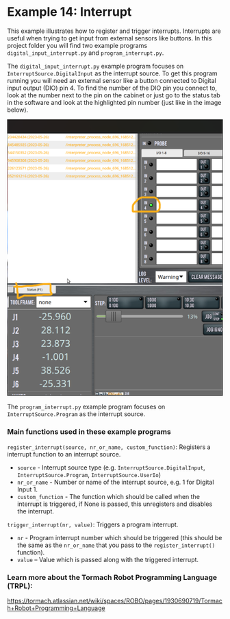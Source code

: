 # Example 14: Interrupt
This example illustrates how to register and trigger interrupts.
Interrupts are useful when trying to get input from external sensors like buttons.
In this project folder you will find two example programs `digital_input_interrupt.py` and `program_interrupt.py`.

The `digital_input_interrupt.py` example program focuses on `InterruptSource.DigitalInput` as the interrupt source.
To get this program running you will need an external sensor like a button connected to Digital input output (DIO) pin 4.
To find the number of the DIO pin you connect to, look at the number next to the pin on the cabinet or just go to the status tab in the software and look at the highlighted pin number (just like in the image below).

![DIO pin image](/trpl_examples/14_interrupts/assets/dio_pins_indecator.png)


The `program_interrupt.py` example program focuses on `InterruptSource.Program` as the interrupt source.


### Main functions used in these example programs
`register_interrupt(source, nr_or_name, custom_function)`: Registers a interrupt function to an interrupt source.
* `source` - Interrupt source type (e.g. `InterruptSource.DigitalInput`, `InterruptSource.Program`, `InterruptSource.UserIo`)
* `nr_or_name` - Number or name of the interrupt source, e.g. 1 for Digital Input 1.
* `custom_function` -  The function which should be called when the interrupt is triggered, if None is passed, this unregisters and disables the interrupt.

`trigger_interrupt(nr, value)`: Triggers a program interrupt.
* `nr` -  Program interrupt number which should be triggered (this should be the same as the `nr_or_name` that you pass to the `register_interrupt()` function).
* `value` – Value which is passed along with the triggered interrupt.


### Learn more about the Tormach Robot Programming Language (TRPL):
https://tormach.atlassian.net/wiki/spaces/ROBO/pages/1930690719/Tormach+Robot+Programming+Language